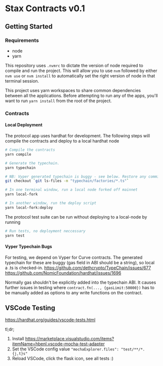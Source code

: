 # Stax Contracts v0.1

## Getting Started

### Requirements

* node
* yarn

This repository uses `.nvmrc` to dictate the version of node required to compile and run the project. This will allow you to use `nvm` followed by either `nvm use` or `nvm install` to automatically set the right version of node in that terminal session.

This project uses yarn workspaces to share common dependencies between all the applications. Before attempting to run any of the apps, you'll want to run `yarn install` from the root of the project.

### Contracts

#### Local Deployment

The protocol app uses hardhat for development. The following steps will compile the contracts and deploy to a local hardhat node

```bash
# Compile the contracts
yarn compile

# Generate the typechain.
yarn typechain

# NB: Vyper generated typechain is buggy - see below. Restore any committed versions.
git checkout `git ls-files -m "typechain/factories/*.ts"`

# In one terminal window, run a local node forked off mainnet
yarn local-fork

# In another window, run the deploy script
yarn local-fork:deploy
```

The protocol test suite can be run without deploying to a local-node by running

```bash
# Run tests, no deployment neccessary
yarn test
```

#### Vyper Typechain Bugs

For testing, we depend on Vyper for Curve contracts. The generated typechain for these are buggy (gas field in ABI should be a string), so local a .ts is checked-in.
https://github.com/dethcrypto/TypeChain/issues/677
https://github.com/NomicFoundation/hardhat/issues/1696

Normally gas shouldn't be explicitly added into the typechain ABI. It causes further issues in testing where `contract.fn(..., {gasLimit:50000})` has to be manually added as options to any write functions on the contract.

## VSCode Testing

https://hardhat.org/guides/vscode-tests.html

tl;dr;

  1. Install https://marketplace.visualstudio.com/items?itemName=hbenl.vscode-mocha-test-adapter
  2. Set the VSCode config value `"mochaExplorer.files": "test/**/*.{j,t}s"`
  3. Reload VSCode, click the flask icon, see all tests :)
  